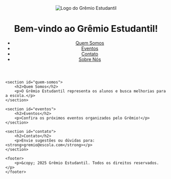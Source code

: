 <!DOCTYPE html>
<html lang="pt-br">
<head>
    <meta charset="UTF-8">
    <meta name="viewport" content="width=device-width, initial-scale=1.0">
    <title>Grêmio Estudantil</title>
    <link href="https://fonts.googleapis.com/css2?family=Roboto:wght@400;700&display=swap" rel="stylesheet">
    <link rel="stylesheet" href="style.css">
</head>
<body>
    <header>
        <!-- Logo do Grêmio Estudantil no cabeçalho -->
        <img src="https://i.imgur.com/mrR2pXI.png" alt="Logo do Grêmio Estudantil" class="logo">
        <h1>Bem-vindo ao Grêmio Estudantil!</h1>
        <nav>
            <ul>
                <li><a href="quem-somos.html">Quem Somos</a></li>
                <li><a href="eventos.html">Eventos</a></li>
                <li><a href="contato.html">Contato</a></li>
                <li><a href="sobre-nos.html">Sobre Nós</a></li>
            </ul>
        </nav>
    </header>

    <section id="quem-somos">
        <h2>Quem Somos</h2>
        <p>O Grêmio Estudantil representa os alunos e busca melhorias para a escola.</p>
    </section>

    <section id="eventos">
        <h2>Eventos</h2>
        <p>Confira os próximos eventos organizados pelo Grêmio!</p>
    </section>

    <section id="contato">
        <h2>Contato</h2>
        <p>Envie sugestões ou dúvidas para: <strong>gremio@escola.com</strong></p>
    </section>

    <footer>
        <p>&copy; 2025 Grêmio Estudantil. Todos os direitos reservados.</p>
    </footer>
</body>
</html>
